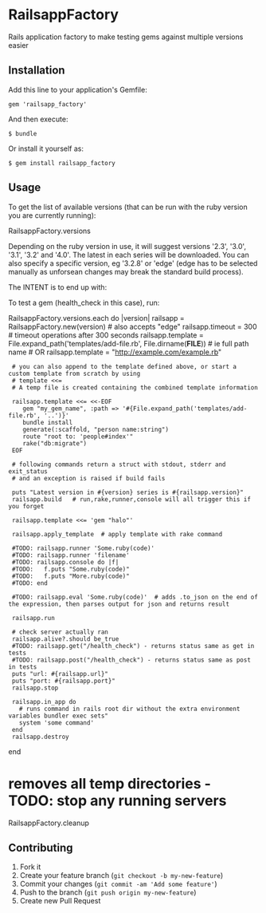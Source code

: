 # RailsappFactory

Rails application factory to make testing gems against multiple versions easier

## Installation

Add this line to your application's Gemfile:

    gem 'railsapp_factory'

And then execute:

    $ bundle

Or install it yourself as:

    $ gem install railsapp_factory

## Usage

To get the list of available versions (that can be run with the ruby version you are currently running):

   RailsappFactory.versions

Depending on the ruby version in use, it will suggest versions '2.3', '3.0', '3.1', '3.2' and '4.0'. The latest in each series will be downloaded. You can also specify a specific version, eg '3.2.8' or 'edge' (edge has to be selected manually as unforsean changes may break the standard build process).

The INTENT is to end up with:

To test a gem (health_check in this case), run:

   RailsappFactory.versions.each do |version|
     railsapp = RailsappFactory.new(version)  # also accepts "edge"
     railsapp.timeout = 300  # timeout operations after 300 seconds
     railsapp.template = File.expand_path('templates/add-file.rb', File.dirname(__FILE__)) # ie full path name
     # OR
     railsapp.template = "http://example.com/example.rb"

     # you can also append to the template defined above, or start a custom template from scratch by using
     # template <<=
     # A temp file is created containing the combined template information

     railsapp.template <<= <<-EOF
        gem "my_gem_name", :path => '#{File.expand_path('templates/add-file.rb', '..')}'
        bundle install
        generate(:scaffold, "person name:string")
        route "root to: 'people#index'"
        rake("db:migrate")
     EOF

     # following commands return a struct with stdout, stderr and exit_status
     # and an exception is raised if build fails

     puts "Latest version in #{version} series is #{railsapp.version}"
     railsapp.build   # run,rake,runner,console will all trigger this if you forget

     railsapp.template <<= 'gem "halo"'

     railsapp.apply_template  # apply template with rake command

     #TODO: railsapp.runner 'Some.ruby(code)'
     #TODO: railsapp.runner 'filename'
     #TODO: railsapp.console do |f|
     #TODO:   f.puts "Some.ruby(code)"
     #TODO:   f.puts "More.ruby(code)"
     #TODO: end

     #TODO: railsapp.eval 'Some.ruby(code)'  # adds .to_json on the end of the expression, then parses output for json and returns result

     railsapp.run

     # check server actually ran
     railsapp.alive?.should be_true
     #TODO: railsapp.get("/health_check") - returns status same as get in tests
     #TODO: railsapp.post("/health_check") - returns status same as post in tests
     puts "url: #{railsapp.url}"
     puts "port: #{railsapp.port}"
     railsapp.stop

     railsapp.in_app do
       # runs command in rails root dir without the extra environment variables bundler exec sets"
       system 'some command'
     end
     railsapp.destroy
   end

   # removes all temp directories - TODO: stop any running servers
   RailsappFactory.cleanup



## Contributing

1. Fork it
2. Create your feature branch (`git checkout -b my-new-feature`)
3. Commit your changes (`git commit -am 'Add some feature'`)
4. Push to the branch (`git push origin my-new-feature`)
5. Create new Pull Request

